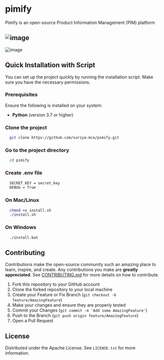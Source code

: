 # pimify
Pimify is an open-source Product Information Management (PIM) platform

## ![image](https://github.com/user-attachments/assets/893bb887-22f6-41c6-93b2-fc7a9578a401)
![image](https://github.com/user-attachments/assets/9d40f0c3-6a51-439b-a2c2-8ebb0f9116b0)

## Quick Installation with Script

You can set up the project quickly by running the installation script. Make sure you have the necessary permissions.

### Prerequisites

Ensure the following is installed on your system:

- **Python** (version 3.7 or higher)

### Clone the project

```bash
  git clone https://github.com/suriya-mca/pimify.git
```

### Go to the project directory

```bash
  cd pimify
```

### Create .env file

```bash
  SECRET_KEY = secret_key
  DEBUG = True
```

### On Mac/Linux

```bash
  chmod +x install.sh
  ./install.sh
```

### On Windows

```bash
  ./install.bat
```

## Contributing

Contributions make the open-source community such an amazing place to learn, inspire, and create. Any contributions you make are **greatly appreciated**. See [CONTRIBUTING.md](./CONTRIBUTING.md) for more details on how to contribute.

1. Fork this repository to your GitHub account
2. Clone the forked repository to your local machine
3. Create your Feature or Fix Branch (`git checkout -b feature/AmazingFeature`)
4. Make your changes and ensure they are properly tested
5. Commit your Changes (`git commit -m 'Add some AmazingFeature'`)
6. Push to the Branch (`git push origin feature/AmazingFeature`)
7. Open a Pull Request

## License

Distributed under the Apache License. See `LICENSE.txt` for more information.
